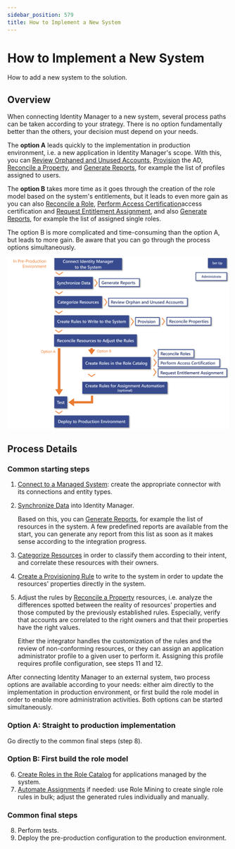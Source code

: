 ```yaml
---
sidebar_position: 579
title: How to Implement a New System
---
```


# How to Implement a New System

How to add a new system to the solution.

## Overview

When connecting Identity Manager to a new system, several process paths can be taken according to your strategy. There is no option fundamentally better than the others, your decision must depend on your needs.

The **option A** leads quickly to the implementation in production environment, i.e. a new application in Identity Manager's scope. With this, you can [Review Orphaned and Unused Accounts](../../administrate/orphan-unused-account-review/index "Review Orphaned and Unused Accounts"), [Provision](../../administrate/provisioning/index "Provision") the AD, [Reconcile a Property](../../administrate/non-conforming-assignment-review/property-reconciliation/index "Reconcile a Property"), and [Generate Reports](../../administrate/reporting/index "Generate Reports"), for example the list of profiles assigned to users.

The **option B** takes more time as it goes through the creation of the role model based on the system's entitlements, but it leads to even more gain as you can also [Reconcile a Role](../../administrate/non-conforming-assignment-review/role-reconciliation/index "Reconcile a Role"), [Perform Access Certification](../../administrate/access-certification/index "Perform Access Certification")access certification and [Request Entitlement Assignment](../../administrate/manual-assignment-request/index "Request Entitlement Assignment"), and also [Generate Reports](../../administrate/reporting/index "Generate Reports"), for example the list of assigned single roles.

The option B is more complicated and time-consuming than the option A, but leads to more gain. Be aware that you can go through the process options simultaneously.

![Process Schema - How to Implement a New System](../../../../../../../static/images/Usercube_SaaS/Content/Resources/Images/GlobalProcess_schemaConnectSyst.png)

## Process Details

### Common starting steps

1. [Connect to a Managed System](../../set-up/connect-system/index "Connect to a Managed System"): create the appropriate connector with its connections and entity types.
2. [Synchronize Data](../../set-up/synchronization/index) into Identity Manager.

   Based on this, you can [Generate Reports](../../administrate/reporting/index "Generate Reports"), for example the list of resources in the system. A few predefined reports are available from the start, you can generate any report from this list as soon as it makes sense according to the integration progress.
3. [Categorize Resources](../../set-up/categorization/index) in order to classify them according to their intent, and correlate these resources with their owners.
4. [Create a Provisioning Rule](../../set-up/provisioning-rule-creation/index) to write to the system in order to update the resources' properties directly in the system.
5. Adjust the rules by [Reconcile a Property](../../administrate/non-conforming-assignment-review/property-reconciliation/index) resources, i.e. analyze the differences spotted between the reality of resources' properties and those computed by the previously established rules. Especially, verify that accounts are correlated to the right owners and that their properties have the right values.

   Either the integrator handles the customization of the rules and the review of non-conforming resources, or they can assign an application administrator profile to a given user to perform it. Assigning this profile requires profile configuration, see steps 11 and 12.

After connecting Identity Manager to an external system, two process options are available according to your needs: either aim directly to the implementation in production environment, or first build the role model in order to enable more administration activities. Both options can be started simultaneously.

### Option A: Straight to production implementation

Go directly to the common final steps (step 8).

### Option B: First build the role model

6. [Create Roles in the Role Catalog](../../set-up/single-roles-catalog-creation/index "Create Roles in the Role Catalog") for applications managed by the system.
7. [Automate Assignments](../../optimize/assignment-automation/index "Automate Assignments") if needed: use Role Mining to create single role rules in bulk; adjust the generated rules individually and manually.

### Common final steps

8. Perform tests.
9. Deploy the pre-production configuration to the production environment.